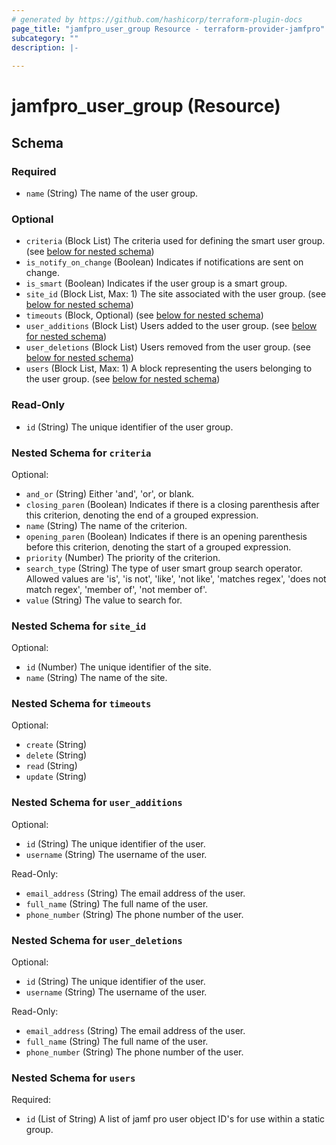 ```yaml
---
# generated by https://github.com/hashicorp/terraform-plugin-docs
page_title: "jamfpro_user_group Resource - terraform-provider-jamfpro"
subcategory: ""
description: |-
  
---
```


# jamfpro_user_group (Resource)





<!-- schema generated by tfplugindocs -->
## Schema

### Required

- `name` (String) The name of the user group.

### Optional

- `criteria` (Block List) The criteria used for defining the smart user group. (see [below for nested schema](#nestedblock--criteria))
- `is_notify_on_change` (Boolean) Indicates if notifications are sent on change.
- `is_smart` (Boolean) Indicates if the user group is a smart group.
- `site_id` (Block List, Max: 1) The site associated with the user group. (see [below for nested schema](#nestedblock--site_id))
- `timeouts` (Block, Optional) (see [below for nested schema](#nestedblock--timeouts))
- `user_additions` (Block List) Users added to the user group. (see [below for nested schema](#nestedblock--user_additions))
- `user_deletions` (Block List) Users removed from the user group. (see [below for nested schema](#nestedblock--user_deletions))
- `users` (Block List, Max: 1) A block representing the users belonging to the user group. (see [below for nested schema](#nestedblock--users))

### Read-Only

- `id` (String) The unique identifier of the user group.

<a id="nestedblock--criteria"></a>
### Nested Schema for `criteria`

Optional:

- `and_or` (String) Either 'and', 'or', or blank.
- `closing_paren` (Boolean) Indicates if there is a closing parenthesis after this criterion, denoting the end of a grouped expression.
- `name` (String) The name of the criterion.
- `opening_paren` (Boolean) Indicates if there is an opening parenthesis before this criterion, denoting the start of a grouped expression.
- `priority` (Number) The priority of the criterion.
- `search_type` (String) The type of user smart group search operator. Allowed values are 'is', 'is not', 'like', 'not like', 'matches regex', 'does not match regex', 'member of', 'not member of'.
- `value` (String) The value to search for.


<a id="nestedblock--site_id"></a>
### Nested Schema for `site_id`

Optional:

- `id` (Number) The unique identifier of the site.
- `name` (String) The name of the site.


<a id="nestedblock--timeouts"></a>
### Nested Schema for `timeouts`

Optional:

- `create` (String)
- `delete` (String)
- `read` (String)
- `update` (String)


<a id="nestedblock--user_additions"></a>
### Nested Schema for `user_additions`

Optional:

- `id` (String) The unique identifier of the user.
- `username` (String) The username of the user.

Read-Only:

- `email_address` (String) The email address of the user.
- `full_name` (String) The full name of the user.
- `phone_number` (String) The phone number of the user.


<a id="nestedblock--user_deletions"></a>
### Nested Schema for `user_deletions`

Optional:

- `id` (String) The unique identifier of the user.
- `username` (String) The username of the user.

Read-Only:

- `email_address` (String) The email address of the user.
- `full_name` (String) The full name of the user.
- `phone_number` (String) The phone number of the user.


<a id="nestedblock--users"></a>
### Nested Schema for `users`

Required:

- `id` (List of String) A list of jamf pro user object ID's for use within a static group.
